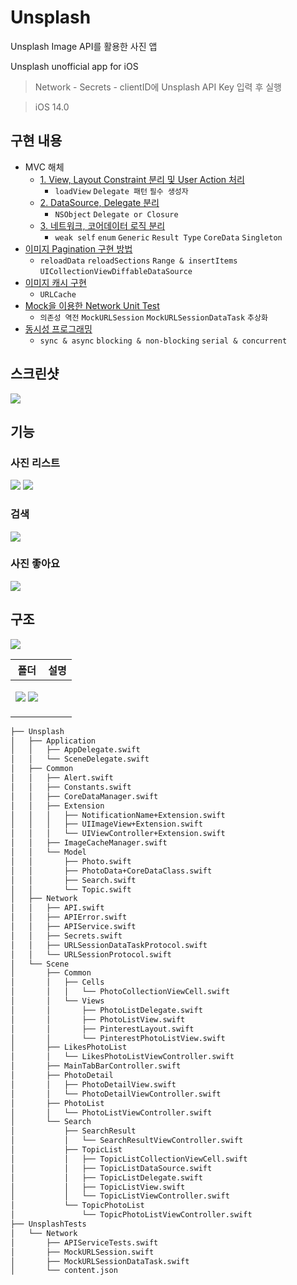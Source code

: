 # Unsplash
Unsplash Image API를 활용한 사진 앱

Unsplash unofficial app for iOS

> Network - Secrets - clientID에 Unsplash API Key 입력 후 실행

> iOS 14.0

## 구현 내용
- MVC 해체
    - [1. View, Layout Constraint 분리 및 User Action 처리](https://github.com/hhhan0315/Unsplash/tree/main/markdown/MVC_step1.md)
        - `loadView` `Delegate 패턴` `필수 생성자`
    - [2. DataSource, Delegate 분리](https://github.com/hhhan0315/Unsplash/tree/main/markdown/MVC_step2.md)
        - `NSObject` `Delegate or Closure` 
    - [3. 네트워크, 코어데이터 로직 분리](https://github.com/hhhan0315/Unsplash/tree/main/markdown/MVC_step3.md)
        - `weak self` `enum` `Generic` `Result Type` `CoreData` `Singleton`
- [이미지 Pagination 구현 방법](https://github.com/hhhan0315/Unsplash/tree/main/markdown/Pagination.md)
    - `reloadData` `reloadSections` `Range & insertItems` `UICollectionViewDiffableDataSource`
- [이미지 캐시 구현](https://github.com/hhhan0315/Unsplash/tree/main/markdown/Cache.md)
    - `URLCache`
- [Mock을 이용한 Network Unit Test](https://github.com/hhhan0315/Unsplash/tree/main/markdown/NetworkTest.md)
    - `의존성 역전` `MockURLSession` `MockURLSessionDataTask` `추상화`
- [동시성 프로그래밍](https://github.com/hhhan0315/Unsplash/tree/main/markdown/Concurrency.md)
    - `sync & async` `blocking & non-blocking` `serial & concurrent`

## 스크린샷

<img src="https://github.com/hhhan0315/Unsplash/blob/main/screenshot/intro.png">

## 기능

### 사진 리스트

<p>
    <img src="https://github.com/hhhan0315/Unsplash/blob/main/screenshot/intro_home.gif"/>
    <img src="https://github.com/hhhan0315/Unsplash/blob/main/screenshot/intro_topic.gif"/>
</p>

### 검색
    
<img src="https://github.com/hhhan0315/Unsplash/blob/main/screenshot/intro_search.gif"/>

### 사진 좋아요

<img src="https://github.com/hhhan0315/Unsplash/blob/main/screenshot/intro_heart.gif"/>

## 구조

<img src="https://github.com/hhhan0315/Unsplash/blob/main/screenshot/architecture.png"/>

|폴더|설명|
|--|--|
|<p> <img src="https://github.com/hhhan0315/Unsplash/blob/main/screenshot/intro_file1.png"> <img src="https://github.com/hhhan0315/Unsplash/blob/main/screenshot/intro_file2.png"> </p>||

```bash
├── Unsplash
│   ├── Application
│   │   ├── AppDelegate.swift
│   │   └── SceneDelegate.swift
│   ├── Common
│   │   ├── Alert.swift
│   │   ├── Constants.swift
│   │   ├── CoreDataManager.swift
│   │   ├── Extension
│   │   │   ├── NotificationName+Extension.swift
│   │   │   ├── UIImageView+Extension.swift
│   │   │   └── UIViewController+Extension.swift
│   │   ├── ImageCacheManager.swift
│   │   └── Model
│   │       ├── Photo.swift
│   │       ├── PhotoData+CoreDataClass.swift
│   │       ├── Search.swift
│   │       └── Topic.swift
│   ├── Network
│   │   ├── API.swift
│   │   ├── APIError.swift
│   │   ├── APIService.swift
│   │   ├── Secrets.swift
│   │   ├── URLSessionDataTaskProtocol.swift
│   │   └── URLSessionProtocol.swift
│   └── Scene
│       ├── Common
│       │   ├── Cells
│       │   │   └── PhotoCollectionViewCell.swift
│       │   └── Views
│       │       ├── PhotoListDelegate.swift
│       │       ├── PhotoListView.swift
│       │       ├── PinterestLayout.swift
│       │       └── PinterestPhotoListView.swift
│       ├── LikesPhotoList
│       │   └── LikesPhotoListViewController.swift
│       ├── MainTabBarController.swift
│       ├── PhotoDetail
│       │   ├── PhotoDetailView.swift
│       │   └── PhotoDetailViewController.swift
│       ├── PhotoList
│       │   └── PhotoListViewController.swift
│       └── Search
│           ├── SearchResult
│           │   └── SearchResultViewController.swift
│           ├── TopicList
│           │   ├── TopicListCollectionViewCell.swift
│           │   ├── TopicListDataSource.swift
│           │   ├── TopicListDelegate.swift
│           │   ├── TopicListView.swift
│           │   └── TopicListViewController.swift
│           └── TopicPhotoList
│               └── TopicPhotoListViewController.swift
├── UnsplashTests
│   └── Network
│       ├── APIServiceTests.swift
│       ├── MockURLSession.swift
│       ├── MockURLSessionDataTask.swift
│       └── content.json
```

